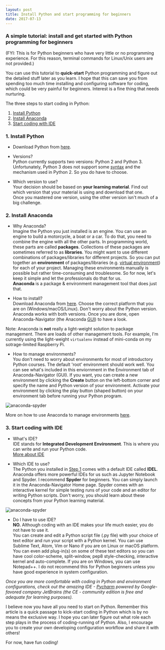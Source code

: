 ```yaml
---
layout: post
title: Install Python and start programming for beginners
date: 2017-07-13
---
```


### A simple tutorial: install and get started with Python programming for beginners
(FYI: This is for Python beginners who have very little or no programming experience. For this reason, terminal commands for Linux/Unix users are not provided.)  

You can use this tutorial to **quick-start** Python programming and figure out the detailed stuff later as you learn. I hope that this can save you from spending too much time installing and configuring software for coding, which could be very painful for beginners. Interest is a fine thing that needs nurturing.  

The three steps to start coding in Python:
1. [Install Python](#1-install-python)
2. [Install Anaconda](#2-install-anaconda)
3. [Start coding with IDE](#3-start-coding-with-ide)

### 1. Install Python
- Download Python from [here](https://www.python.org/downloads/). 

- Versions?  
Python currently supports two versions: Python 2 and Python 3. Unfortunately, Python 3 does not support some [syntax](https://en.wikipedia.org/wiki/Syntax_(programming_languages)) and the mechanism used in Python 2. So you do have to choose.  
 
- Which version to use?  
Your decision should be based on **your learning material**. Find out which version that your material is using and download that one.  
Once you mastered one version, using the other version isn't much of a big challenge.

### 2. Install Anaconda
- Why Anaconda?  
Imagine the Python you just installed is an engine. You can use an engine to build a motorcycle, a boat or a car. To do that, you need to combine the engine with all the other parts. In programming world, these parts are called **packages**. Collections of these packages are sometimes referred to as **libraries**. You might want to use different combinations of packages/libraries for different projects. So you can put together an **environment** of packages/libraries (e.g. [virtual environment][virtual-env]) for each of your project. Managing these environments manually is possible but rather time-consuming and troublesome. So for now, let's keep it simple and let the professionals do that for us.  
**Anaconda** is a package & environment management tool that does just that.  

- How to install?  
Download Anaconda from [here](https://www.continuum.io/downloads).
Choose the correct platform that you are on (Windows/macOS/Linux). Don't worry about the Python version. Anaconda works with both versions. Once you are done, open Anaconda-Navigator (the Anaconda [GUI](https://en.wikipedia.org/wiki/Graphical_user_interface)) to have a look.  

Note: Anaconda is **not** really a light-weight solution to package management. There are loads of other management tools. For example, I'm currently using the light-weight `virtualenv` instead of mini-conda on my sotrage-limited Raspberry Pi.  

[virtual-env]:https://realpython.com/blog/python/python-virtual-environments-a-primer/


- How to manage environments?  
You don't need to worry about environments for most of introductory Python courses. The default 'root' environment should work well. You can see what's included in this enviornment in the Environment tab of Anaconda-Navigator (GUI). If you want, you can create a new environment by clicking the **Create** button on the left-bottom corner and specify the name and Python version of your environment. Activate your environment by clicking the play button (shaped button) on your environment tab before running your Python program.

![anaconda-spyder](https://raw.githubusercontent.com/HarveyQ/HarveyQ.github.io/master/images/install-python/root-env.png)

More on how to use Anaconda to manage environments [here](https://conda.io/docs/using/envs.html).  

### 3. Start coding with IDE

- What's IDE?  
IDE stands for **Integrated Development Environment**. This is where you can write and run your Python code.  
[More about IDE](https://en.wikipedia.org/wiki/Integrated_development_environment)

- Which IDE to use?  
The Python you installed in [Step 1](#1-install-python) comes with a default IDE called **IDEL**. Anaconda offers more powerful IDEs for us such as Jupyter Notebook and Spyder. I recommend **Spyder** for beginners. You can simply launch it in the Anaconda-Navigator Home page. Spyder comes with an interactive kernel for simple testing runs of your code and an editor for writing Python scripts. Don't worry, you should learn about these concepts from your Python learning material.  

![anaconda-spyder](https://raw.githubusercontent.com/HarveyQ/HarveyQ.github.io/master/images/install-python/spyder.png)

- Do I have to use IDE?  
**NO.** Although coding with an IDE makes your life much easier, you do not have to use it.   
You can create and edit a Python script file (.py file) with your choice of text editor and run your script with a Python kernel. You can use Sublime Text, Atom, Vim or Nano if you are on Linux or macOS platform. You can even add plug-in(s) on some of these text editors so you can have cool color-scheme, split-window, pep8 style-checking, interactive kernel and auto-complete. If you are on Windows, you can use Notepad++. I do not recommend this for Python beginners unless you have good experience in system configuration.

*Once you are more comfortable with coding in Python and environment configurations, check out the amazing IDE - [Pycharm](https://www.jetbrains.com/pycharm) powered by Google-favored company JetBrains (the CE - community edition is free and adequate for learning purposes).*

I believe now you have all you need to start on Python. Remember this article is a quick passage to kick-start coding in Python which is by no means the exclusive way. I hope you can later figure out what role each step plays in the process of coding-running of Python. Also, I encourage you to create your own developing configuration workflow and share it with others!  

For now, have fun coding!
